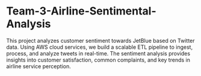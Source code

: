 # Team-3-Airline-Sentimental-Analysis
This project analyzes customer sentiment towards JetBlue based on Twitter data. Using AWS cloud services, we build a scalable ETL pipeline to ingest, process, and analyze tweets in real-time. The sentiment analysis provides insights into customer satisfaction, common complaints, and key trends in airline service perception.
